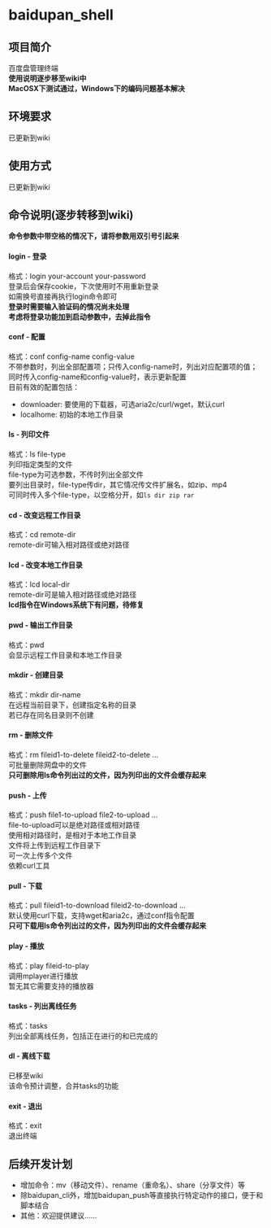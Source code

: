 baidupan_shell
============

## 项目简介
百度盘管理终端  
**使用说明逐步移至wiki中**  
**MacOSX下测试通过，Windows下的编码问题基本解决**  

## 环境要求
已更新到wiki  

## 使用方式
已更新到wiki  

## 命令说明(逐步转移到wiki)
**命令参数中带空格的情况下，请将参数用双引号引起来**

#### login - 登录
格式：login your-account your-password  
登录后会保存cookie，下次使用时不用重新登录  
如需换号直接再执行login命令即可  
**登录时需要输入验证码的情况尚未处理**  
**考虑将登录功能加到启动参数中，去掉此指令**  

#### conf - 配置
格式：conf config-name config-value  
不带参数时，列出全部配置项；只传入config-name时，列出对应配置项的值；同时传入config-name和config-value时，表示更新配置  
目前有效的配置包括：
 * downloader: 要使用的下载器，可选aria2c/curl/wget，默认curl
 * localhome: 初始的本地工作目录

#### ls - 列印文件  
格式：ls file-type  
列印指定类型的文件  
file-type为可选参数，不传时列出全部文件  
要列出目录时，file-type传dir，其它情况传文件扩展名，如zip、mp4  
可同时传入多个file-type，以空格分开，如```ls dir zip rar```   

#### cd - 改变远程工作目录
格式：cd remote-dir  
remote-dir可输入相对路径或绝对路径  

#### lcd - 改变本地工作目录
格式：lcd local-dir  
remote-dir可是输入相对路径或绝对路径  
**lcd指令在Windows系统下有问题，待修复**

#### pwd - 输出工作目录
格式：pwd  
会显示远程工作目录和本地工作目录  

#### mkdir - 创建目录
格式：mkdir dir-name  
在远程当前目录下，创建指定名称的目录  
若已存在同名目录则不创建  

#### rm - 删除文件
格式：rm fileid1-to-delete fileid2-to-delete ...  
可批量删除网盘中的文件  
**只可删除用ls命令列出过的文件，因为列印出的文件会缓存起来**  

#### push - 上传
格式：push file1-to-upload file2-to-upload ...  
file-to-upload可以是绝对路径或相对路径  
使用相对路径时，是相对于本地工作目录  
文件将上传到远程工作目录下  
可一次上传多个文件  
依赖curl工具  

#### pull - 下载
格式：pull fileid1-to-download fileid2-to-download ...  
默认使用curl下载，支持wget和aria2c，通过conf指令配置  
**只可下载用ls命令列出过的文件，因为列印出的文件会缓存起来**  

#### play - 播放
格式：play fileid-to-play  
调用mplayer进行播放  
暂无其它需要支持的播放器  

#### tasks - 列出离线任务  
格式：tasks  
列出全部离线任务，包括正在进行的和已完成的  

#### dl - 离线下载  
已移至wiki  
该命令预计调整，合并tasks的功能  

#### exit - 退出  
格式：exit  
退出终端  

## 后续开发计划
 * 增加命令：mv（移动文件）、rename（重命名）、share（分享文件）等
 * 除baidupan_cli外，增加baidupan_push等直接执行特定动作的接口，便于和脚本结合
 * 其他：欢迎提供建议……
